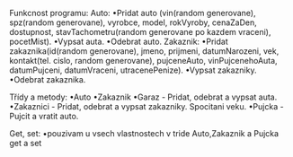 Funkcnost programu:
Auto:
•Pridat auto (vin(random generovane), spz(random generovane), vyrobce, model, rokVyroby, cenaZaDen, dostupnost, stavTachometru(random generovane po kazdem vraceni), pocetMist).
•Vypsat auta.
•Odebrat auto.
Zakaznik:
•Pridat zakaznika(id(random generovane), jmeno, prijmeni, datumNarozeni, vek, kontakt(tel. cislo, random generovane), pujceneAuto, vinPujcenehoAuta, datumPujceni, datumVraceni, utracenePenize).
•Vypsat zakazniky.
•Odebrat zakaznika.

Třídy a metody:
•Auto
•Zakaznik
•Garaz - Pridat, odebrat a vypsat auta.
•Zakaznici - Pridat, odebrat a vypsat zakazniky. Spocitani veku.
•Pujcka - Pujcit a vratit auto.

Get, set:
•pouzivam u vsech vlastnostech v tride Auto,Zakaznik a Pujcka get a set
